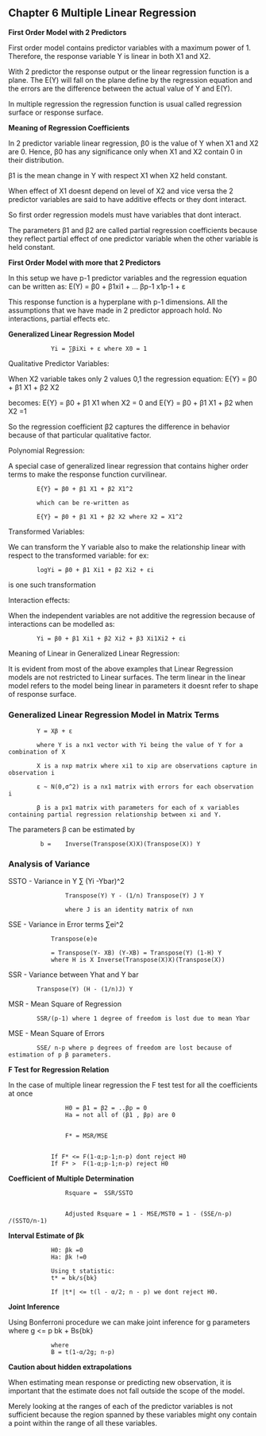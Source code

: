 ## Chapter 6 Multiple Linear Regression


**First Order Model with 2 Predictors**

First order model contains predictor variables with a maximum power of 1. Therefore, the response variable Y is linear in both X1 and X2.

With 2 predictor the response output or the linear regression function is a plane. The E(Y) will fall on the plane define by the regression equation and the errors are the difference between the actual
value of Y and E(Y).

In multiple regression the regression function is usual called regression surface or response surface. 

**Meaning of Regression Coefficients**

In 2 predictor variable linear regression, β0 is the value of Y when X1 and X2 are 0. Hence, β0 has any significance only when X1 and X2 contain 0 in their distribution.

β1 is the mean change in Y with respect X1 when X2 held constant. 

When effect of X1 doesnt depend on level of X2 and vice versa the 2 predictor variables are said to have additive effects or they dont interact.

So first order regression models must have variables that dont interact.

The parameters β1 and β2 are called partial regression coefficients because they reflect partial effect of one predictor variable when the other variable is held constant.


**First Order Model with more that 2 Predictors**


In this setup we have p-1 predictor variables  and the regression equation can be written as:
				E(Y)  = β0 +  β1xi1 + ... βp-1 x1p-1 + ε
				

This response function is a hyperplane with p-1 dimensions. All the assumptions that we have made in 2 predictor approach hold. No interactions, partial effects etc.

**Generalized Linear Regression Model**


				Yi = ∑βiXi + ε where X0 = 1
				
				
Qualitative Predictor Variables:

When X2 variable takes only 2 values 0,1 the regression equation:
			E{Y} = β0 + β1 X1 + β2 X2 
			
becomes:
			E{Y} = β0 + β1 X1  when X2 = 0  and
			E{Y} = β0 + β1 X1 + β2 when X2 =1 
			
So the regression coefficient β2 captures the difference in behavior because of that particular qualitative factor.


Polynomial Regression:

A special case of generalized linear regression that contains higher order terms to make the response function curvilinear.
				
			E{Y} = β0 + β1 X1 + β2 X1^2
			
			which can be re-written as 
			
			E{Y} = β0 + β1 X1 + β2 X2 where X2 = X1^2


Transformed Variables:

We can transform the Y variable also to make the relationship linear with respect to the transformed variable:
			for ex:
			
			logYi = β0 + β1 Xi1 + β2 Xi2 + εi

is one such transformation



Interaction effects:

When the independent variables are not additive the regression because of interactions can be modelled as:

			Yi = β0 + β1 Xi1 + β2 Xi2 + β3 Xi1Xi2 + εi
			
			

Meaning of Linear in Generalized Linear Regression:

It is evident from most of the above examples that Linear Regression models are not restricted to Linear surfaces. The term linear in the linear model
refers to the model being linear in parameters it doesnt refer to shape of response surface.


### Generalized Linear Regression Model in Matrix Terms

			Y = Xβ + ε
			
			where Y is a nx1 vector with Yi being the value of Y for a combination of X 
			
			X is a nxp matrix where xi1 to xip are observations capture in observation i
			
			ε ~ N(0,σ^2) is a nx1 matrix with errors for each observation i 
			
			β is a px1 matrix with parameters for each of x variables containing partial regression relationship between xi and Y.


			
The parameters β can be estimated by 

			 b = 	Inverse(Transpose(X)X)(Transpose(X)) Y
			 
			 

### Analysis of Variance


SSTO - Variance in Y  ∑ (Yi -Ybar)^2

					Transpose(Y) Y - (1/n) Transpose(Y) J Y
					
					where J is an identity matrix of nxn
					

SSE - Variance in Error terms ∑ei^2

				Transpose(e)e
				
				= Transpose(Y- XB) (Y-XB) = Transpose(Y) (1-H) Y
				where H is X Inverse(Transpose(X)X)(Transpose(X))
				
				
SSR - Variance between Yhat and Y bar

			Transpose(Y) (H - (1/n)J) Y
			
			
MSR - Mean Square of Regression
			
			SSR/(p-1) where 1 degree of freedom is lost due to mean Ybar
			

MSE - Mean Square of Errors

			SSE/ n-p where p degrees of freedom are lost because of estimation of p β parameters.
			
			

**F Test for Regression Relation**

In the case of multiple linear regression the F test test for all the coefficients at once

					H0 = β1 = β2 = ..βp = 0
					Ha = not all of (β1 , βp) are 0
					
					
					F* = MSR/MSE


				If F* <= F(1-α;p-1;n-p) dont reject H0
				If F* >  F(1-α;p-1;n-p) reject H0
				

**Coefficient of Multiple Determination**
					
					Rsquare =  SSR/SSTO
					
					
					Adjusted Rsquare = 1 - MSE/MST0 = 1 - (SSE/n-p) /(SSTO/n-1)


**Interval Estimate of βk**

				H0: βk =0
				Ha: βk !=0
				
				Using t statistic:
				t* = bk/s{bk}
				
				If |t*| <= t(l - α/2; n - p) we dont reject H0.
				
**Joint Inference**

Using Bonferroni procedure we can make joint inference  for g parameters where g <= p
				bk + Bs{bk}
				
				where 
				B = t(1-α/2g; n-p)
				
				
**Caution about hidden extrapolations**

When estimating mean response or predicting new observation, it is important that the estimate does not fall outside the scope of the model.

Merely looking at the ranges of each of the predictor variables is not sufficient because the region spanned by these variables might ony contain a point
within the range of all these variables.

